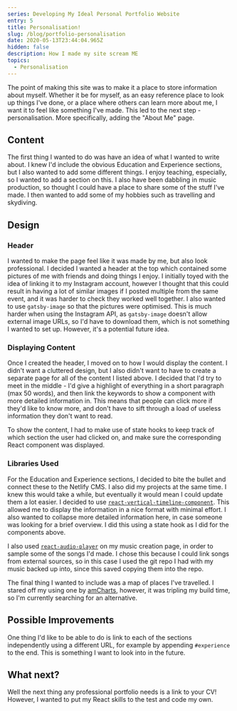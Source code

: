 ```yaml
---
series: Developing My Ideal Personal Portfolio Website
entry: 5
title: Personalisation!
slug: /blog/portfolio-personalisation
date: 2020-05-13T23:44:04.965Z
hidden: false
description: How I made my site scream ME
topics:
  - Personalisation
---
```


The point of making this site was to make it a place to store information about myself. Whether it be for myself, as an easy reference place to look up things I've done, or a place where others can learn more about me, I want it to feel like something I've made. This led to the next step - personalisation. More specifically, adding the "About Me" page.

## Content

The first thing I wanted to do was have an idea of what I wanted to write about. I knew I'd include the obvious Education and Experience sections, but I also wanted to add some different things. I enjoy teaching, especially, so I wanted to add a section on this. I also have been dabbling in music production, so thought I could have a place to share some of the stuff I've made. I then wanted to add some of my hobbies such as travelling and skydiving.

## Design

### Header

I wanted to make the page feel like it was made by me, but also look professional. I decided I wanted a header at the top which contained some pictures of me with friends and doing things I enjoy. I initially toyed with the idea of linking it to my Instagram account, however I thought that this could result in having a lot of similar images if I posted multiple from the same event, and it was harder to check they worked well together. I also wanted to use `gatsby-image` so that the pictures were optimised. This is much harder when using the Instagram API, as `gatsby-image` doesn't allow external image URLs, so I'd have to download them, which is not something I wanted to set up. However, it's a potential future idea.

### Displaying Content

Once I created the header, I moved on to how I would display the content. I didn't want a cluttered design, but I also didn't want to have to create a separate page for all of the content I listed above. I decided that I'd try to meet in the middle - I'd give a highlight of everything in a short paragraph (max 50 words), and then link the keywords to show a component with more detailed information in. This means that people can click more if they'd like to know more, and don't have to sift through a load of useless information they don't want to read.

To show the content, I had to make use of state hooks to keep track of which section the user had clicked on, and make sure the corresponding React component was displayed.

### Libraries Used

For the Education and Experience sections, I decided to bite the bullet and connect these to the Netlify CMS. I also did my projects at the same time. I knew this would take a while, but eventually it would mean I could update them a lot easier. I decided to use [`react-vertical-timeline-component`](https://www.npmjs.com/package/react-vertical-timeline-component). This allowed me to display the information in a nice format with minimal effort. I also wanted to collapse more detailed information here, in case someone was looking for a brief overview. I did this using a state hook as I did for the components above.

I also used [`react-audio-player`](https://www.npmjs.com/package/react-audio-player) on my music creation page, in order to sample some of the songs I'd made. I chose this because I could link songs from external sources, so in this case I used the git repo I had with my music backed up into, since this saved copying them into the repo.

The final thing I wanted to include was a map of places I've travelled. I stared off my using one by [amCharts](https://www.amcharts.com/), however, it was tripling my build time, so I'm currently searching for an alternative.

## Possible Improvements

One thing I'd like to be able to do is link to each of the sections independently using a different URL, for example by appending `#experience` to the end. This is something I want to look into in the future.

## What next?

Well the next thing any professional portfolio needs is a link to your CV! However, I wanted to put my React skills to the test and code my own.
